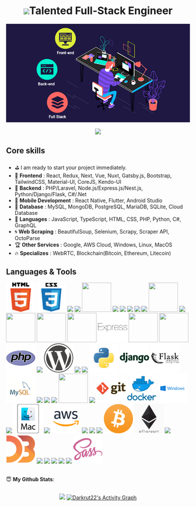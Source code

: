 <h1 align="center"><img src="https://media.giphy.com/media/hvRJCLFzcasrR4ia7z/giphy.gif" width="28">Talented Full-Stack Engineer</h1>

<p align="center">
  <img src="https://github.com/IceDev528/IceDev528/blob/main/Logo.gif" />
</p>

<p align="center">
  <a href="https://github.com/darkrut22"><img src="https://readme-typing-svg.herokuapp.com/?lines=Full-Stack%20developer;10+%2B%20years%20of%20working%20experience;Being%20passionate%20and%20creative&center=true&width=380&height=45"></a>
</p>

## Core skills

- ⛳ I am ready to start your project immediately.
- 🥇 <b>Frontend</b> : React, Redux, Next, Vue, Nuxt, Gatsby.js, Bootstrap, TailwindCSS, Material-UI, CoreJS, Kendo-UI
- 🥈 <b>Backend</b> : PHP/Laravel, Node.js/Express.js/Nest.js, Python/Django/Flask, C#/.Net
- 🥉 <b>Mobile Development</b> : React Native, Flutter, Android Studio
- 🏅 <b>Database</b> : MySQL, MongoDB, PostgreSQL, MariaDB, SQLite, Cloud Database
- 🥇 <b>Languages</b> : JavaScript, TypeScript, HTML, CSS, PHP, Python, C#, GraphQL
- 🌀 <b>Web Scraping</b> : BeautifulSoup, Selenium, Scrapy, Scraper API, OctoParse
- 🏆 <b>Other Services</b> : Google, AWS Cloud, Windows, Linux, MacOS
- 🔥 <b>Specializes</b> : WebRTC, Blockchain(Bitcoin, Ethereum, Litecoin)
<!--
<p align="center" style="margin-bottom: 10px;">
    <img src="https://github-profile-trophy.vercel.app/?username=darkrut22&column=7&theme=onedark"/>
</p>
-->
## Languages & Tools

<code><img height="80" src="https://raw.githubusercontent.com/github/explore/80688e429a7d4ef2fca1e82350fe8e3517d3494d/topics/html/html.png"></code>
<code><img height="80" src="https://raw.githubusercontent.com/devicons/devicon/master/icons/css3/css3-original-wordmark.svg"></code>
<code><img height="80" src="https://howtodoinjava.com/wp-content/uploads/jquery_logo.png"></code>
<code><img height="80" src="https://www.pikpng.com/pngl/m/217-2172365_bootstrap-featured-image-bootstrap-3-logo-png-clipart.png"></code>
<code><img height="80" width="80" src="https://upload.wikimedia.org/wikipedia/commons/a/a8/Javascript.png"></code>
<code><img height="80" src="https://miro.medium.com/max/609/1*8lKzkDJVWuVbqumysxMRYw.png"></code>
<code><img height="80" src="https://www.sovereignconsult.com/wp-content/uploads/2019/10/angular-js.png"></code>
<code><img height="80" src="https://www.cloudcms.com/images/quickstarts/react/react.df70b005.png"></code>
<code><img height="80" src="https://upload.wikimedia.org/wikipedia/commons/4/49/Redux.png"></code>
<code><img height="80" src="https://www.drupal.org/files/project-images/nextjs-drupal.jpg"></code>
<code><img height="80" width="80" src="https://miro.medium.com/max/1400/1*OrjCKmou1jT4It5so5gvOA.jpeg"></code>
<code><img height="80" src="https://www.andre-abt.com/content/1-home/vuex.svg"></code>
<code><img height="80" width="80" src="https://www.coderomeos.org/storage/uploads/images/posts/vuetify-material-component-framework-5a8dc1db11384.png"></code>
<code><img height="80" width="80" src="https://miro.medium.com/max/700/1*mh8il3s3hB0Xdpx6ffQLTw.png"></code>
<code><img height="80" width="80" src="https://miro.medium.com/max/1400/0*9_shwT4DkDYzHj25."></code>
<code><img height="80" width="80" src="https://raw.githubusercontent.com/github/explore/80688e429a7d4ef2fca1e82350fe8e3517d3494d/topics/express/express.png"></code>
<code><img height="80" width="80" src="https://cimpleo.com/uploads/blog_blog_nestJs-no-node-full.png"></code>
<code><img height="80" width="80" src="https://raw.githubusercontent.com/hapijs/assets/master/images/hapi.png"></code>
<code><img height="80" src="https://raw.githubusercontent.com/github/explore/80688e429a7d4ef2fca1e82350fe8e3517d3494d/topics/php/php.png"></code>
<code><img height="80" src="https://www.secret-source.eu/wp-content/uploads/2017/11/Laravel-logo.jpg"></code>
<code><img height="80" src="https://raw.githubusercontent.com/github/explore/80688e429a7d4ef2fca1e82350fe8e3517d3494d/topics/wordpress/wordpress.png"></code>
<code><img height="80" src="https://web-creator.ru/uploads/Page/59/codeigniter.svg"></code>
<code><img height="80" src="https://avatars.githubusercontent.com/u/8085?s=200&v=4"></code>
<code><img height="80" src="https://raw.githubusercontent.com/github/explore/80688e429a7d4ef2fca1e82350fe8e3517d3494d/topics/python/python.png"></code>
<code><img height="80" src="https://raw.githubusercontent.com/github/explore/80688e429a7d4ef2fca1e82350fe8e3517d3494d/topics/django/django.png"></code>
<code><img height="80" src="https://raw.githubusercontent.com/github/explore/80688e429a7d4ef2fca1e82350fe8e3517d3494d/topics/flask/flask.png"></code>
<code><img height="80" src="https://raw.githubusercontent.com/github/explore/80688e429a7d4ef2fca1e82350fe8e3517d3494d/topics/mysql/mysql.png"></code>
<code><img height="80" src="https://sqlitebrowser.org/images/sqlitebrowser.svg"></code>
<code><img height="80" src="https://d1q6f0aelx0por.cloudfront.net/product-logos/library-postgres-logo.png"></code>
<code><img height="80" src="https://static.javatpoint.com/mongodb/images/mongodb-tutorial.jpg"></code>
<code><img height="80" width="80" src="https://i.dlpng.com/static/png/7018427_preview.png"></code>
<code><img height="80" src="https://devops.com.vn/wp-content/uploads/2021/02/firebase.png"></code>
<code><img height="80" src="https://raw.githubusercontent.com/github/explore/80688e429a7d4ef2fca1e82350fe8e3517d3494d/topics/git/git.png"></code>
<code><img height="80" src="https://raw.githubusercontent.com/github/explore/80688e429a7d4ef2fca1e82350fe8e3517d3494d/topics/docker/docker.png" ></code>
<code><img height="80" src="https://raw.githubusercontent.com/github/explore/80688e429a7d4ef2fca1e82350fe8e3517d3494d/topics/windows/windows.png" ></code>
<code><img height="80" src="https://theknowledgehoundhome.files.wordpress.com/2020/03/linux.jpg?w=310" ></code>
<code><img height="80" src="https://raw.githubusercontent.com/github/explore/80688e429a7d4ef2fca1e82350fe8e3517d3494d/topics/macos/macos.png" ></code>
<code><img height="80" src="https://www.clipartmax.com/png/full/180-1808096_cloud-computing-free-icon-cloud-computing-icon-png.png" ></code>
<code><img height="80" src="https://raw.githubusercontent.com/github/explore/80688e429a7d4ef2fca1e82350fe8e3517d3494d/topics/aws/aws.png"></code>
<code><img height="80" src="https://www.nginx.com/wp-content/uploads/2017/12/Google-Cloud-Logo-Main.svg"></code>
<code><img height="80" src="https://www.business.com/images/rz/5aea2ba792a3a4a64d8b4576/Azure-Logo1.png"></code>
<code><img height="80" src="https://cdn5.vectorstock.com/i/1000x1000/30/64/blockchain-logo-vector-29703064.jpg"></code>
<code><img height="80" src="https://raw.githubusercontent.com/github/explore/80688e429a7d4ef2fca1e82350fe8e3517d3494d/topics/bitcoin/bitcoin.png"></code>
<code><img height="80" src="https://raw.githubusercontent.com/github/explore/80688e429a7d4ef2fca1e82350fe8e3517d3494d/topics/ethereum/ethereum.png"></code>
<code><img height="80" src="https://avatars.githubusercontent.com/u/1845120?s=200&v=4"></code>
<code><img height="80" src="https://raw.githubusercontent.com/devicons/devicon/master/icons/d3js/d3js-original.svg"></code>
<code><img height="80" src="https://bachasoftware.com/wp-content/uploads/2020/07/icon_2-1.png"></code>
<code><img height="80" src="https://topbestalternative.com/wp-content/uploads/2020/04/webgl-logo.png"></code>
<code><img height="80" src="https://www.chartjs.org/media/logo-title.svg"></code>
<code><img height="80" src="https://webrtc.github.io/webrtc-org/assets/images/webrtc-logo-vert-retro-255x305.png"></code>
<code><img height="80" src="https://graphql.org/img/brand/logos/logo-stacked.svg"></code>
<code><img height="80" src="https://raw.githubusercontent.com/github/explore/80688e429a7d4ef2fca1e82350fe8e3517d3494d/topics/sass/sass.png"></code>
<br><br>

<summary> 😇 <b>My Github Stats</b>: </summary>
<br>
<p align = "center">
<!--   <img src = "https://github-readme-stats.vercel.app/api?username=Darkrut22&show_icons=true&&include_all_commits=true&count_private=true&theme=tokyonight&line_height=27"> -->
  <img src = "https://github-readme-stats.vercel.app/api/top-langs/?username=Darkrut22&langs_count=8&layout=compact&theme=tokyonight&include_all_commits=true&line_height=27">
  <a href="https://github.com/ashutosh00710/github-readme-activity-graph">
    <img alt="Darkrut22's Activity Graph" src="https://activity-graph.herokuapp.com/graph?username=Darkrut22&bg_color=22222E&color=DDDD66&line=00FFFF&point=0000FF&hide_border=true" />
  </a>
  
</p>
</details>
